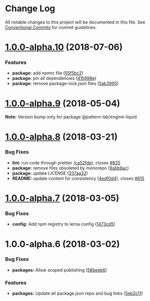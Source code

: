 # Change Log

All notable changes to this project will be documented in this file.
See [Conventional Commits](https://conventionalcommits.org) for commit guidelines.

<a name="1.0.0-alpha.10"></a>
# [1.0.0-alpha.10](https://github.com/pattern-lab/patternlab-node/tree/master/packages/engine-liquid/compare/@pattern-lab/engine-liquid@1.0.0-alpha.9...@pattern-lab/engine-liquid@1.0.0-alpha.10) (2018-07-06)


### Features

* **package:** add npmrc file ([55f5bc2](https://github.com/pattern-lab/patternlab-node/tree/master/packages/engine-liquid/commit/55f5bc2))
* **package:** pin all dependencies ([415698e](https://github.com/pattern-lab/patternlab-node/tree/master/packages/engine-liquid/commit/415698e))
* **package:** remove package-lock.json files ([5ab3995](https://github.com/pattern-lab/patternlab-node/tree/master/packages/engine-liquid/commit/5ab3995))





<a name="1.0.0-alpha.9"></a>
# [1.0.0-alpha.9](https://github.com/pattern-lab/patternlab-node/tree/master/packages/engine-liquid/compare/@pattern-lab/engine-liquid@1.0.0-alpha.8...@pattern-lab/engine-liquid@1.0.0-alpha.9) (2018-05-04)




**Note:** Version bump only for package @pattern-lab/engine-liquid

<a name="1.0.0-alpha.8"></a>

# [1.0.0-alpha.8](https://github.com/pattern-lab/patternlab-node/tree/master/packages/engine-liquid/compare/@pattern-lab/engine-liquid@1.0.0-alpha.7...@pattern-lab/engine-liquid@1.0.0-alpha.8) (2018-03-21)

### Bug Fixes

* **lint:** run code through prettier ([ca52fde](https://github.com/pattern-lab/patternlab-node/tree/master/packages/engine-liquid/commit/ca52fde)), closes [#825](https://github.com/pattern-lab/patternlab-node/tree/master/packages/engine-liquid/issues/825)
* **package:** remove files obsoleted by monorepo ([9abb8ac](https://github.com/pattern-lab/patternlab-node/tree/master/packages/engine-liquid/commit/9abb8ac))
* **package:** update LICENSE ([337aa32](https://github.com/pattern-lab/patternlab-node/tree/master/packages/engine-liquid/commit/337aa32))
* **README:** update content for consistency ([4edf0d4](https://github.com/pattern-lab/patternlab-node/tree/master/packages/engine-liquid/commit/4edf0d4)), closes [#815](https://github.com/pattern-lab/patternlab-node/tree/master/packages/engine-liquid/issues/815)

<a name="1.0.0-alpha.7"></a>

# [1.0.0-alpha.7](https://github.com/pattern-lab/patternlab-node/tree/master/packages/engine-liquid/compare/@pattern-lab/engine-liquid@1.0.0-alpha.6...@pattern-lab/engine-liquid@1.0.0-alpha.7) (2018-03-05)

### Bug Fixes

* **config:** Add npm registry to lerna config ([1473cd5](https://github.com/pattern-lab/patternlab-node/tree/master/packages/engine-liquid/commit/1473cd5))

<a name="1.0.0-alpha.6"></a>

# 1.0.0-alpha.6 (2018-03-02)

### Bug Fixes

* **packages:** Allow scoped publishing ([58beeb6](https://github.com/pattern-lab/patternlab-node/tree/master/packages/engine-liquid/commit/58beeb6))

### Features

* **packages:** Update all package.json repo and bug links ([5eb2c11](https://github.com/pattern-lab/patternlab-node/tree/master/packages/engine-liquid/commit/5eb2c11))
